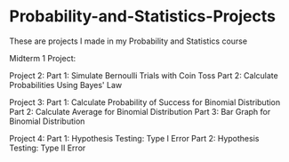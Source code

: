 # Probability-and-Statistics-Projects
These are projects I made in my Probability and Statistics course

Midterm 1 Project:

Project 2:
Part 1: Simulate Bernoulli Trials with Coin Toss
Part 2: Calculate Probabilities Using Bayes' Law

Project 3:
Part 1: Calculate Probability of Success for Binomial Distribution
Part 2: Calculate Average for Binomial Distribution
Part 3: Bar Graph for Binomial Distribution

Project 4:
Part 1: Hypothesis Testing: Type I Error
Part 2: Hypothesis Testing: Type II Error
